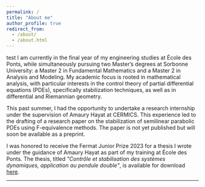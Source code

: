 ```yaml
---
permalink: /
title: "About me"
author_profile: true
redirect_from: 
  - /about/
  - /about.html
---
```

test
I am currently in the final year of my engineering studies at École des Ponts, while simultaneously pursuing two Master’s degrees at Sorbonne University: a Master 2 in Fundamental Mathematics and a Master 2 in Analysis and Modeling. My academic focus is rooted in mathematical analysis, with particular interests in the control theory of partial differential equations (PDEs), specifically stabilization techniques, as well as in differential and Riemannian geometry.

This past summer, I had the opportunity to undertake a research internship under the supervision of Amaury Hayat at CERMICS. This experience led to the drafting of a research paper on the stabilization of semilinear parabolic PDEs using F-equivalence methods. The paper is not yet published but will soon be available as a preprint.

I was honored to receive the Fermat Junior Prize 2023 for a thesis I wrote under the guidance of Amaury Hayat as part of my training at École des Ponts. The thesis, titled *"Contrôle et stabilisation des systèmes dynamiques, application au pendule double"*, is available for download [here](files/Rapport_prix_fermat_junior.pdf).

---
